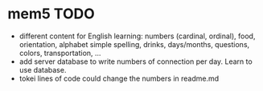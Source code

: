 # mem5 TODO

- different content for English learning: numbers (cardinal, ordinal), food, orientation, alphabet simple spelling, drinks, days/months, questions, colors, transportation, ...  
- add server database to write numbers of connection per day. Learn to use database.
- tokei lines of code could change the numbers in readme.md  
